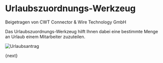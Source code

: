<!-- add-breadcrumbs -->
# Urlaubszuordnungs-Werkzeug
<span class="text-muted contributed-by">Beigetragen von CWT Connector & Wire Technology GmbH</span>

Das Urlaubszuordnungs-Werkzeug hilft Ihnen dabei eine bestimmte Menge an Urlaub einem Mitarbeiter zuzuteilen.

<img class="screenshot" alt="Urlaubsantrag" src="{{docs_base_url}}/assets/img/human-resources/leave-application.png">

{next}
